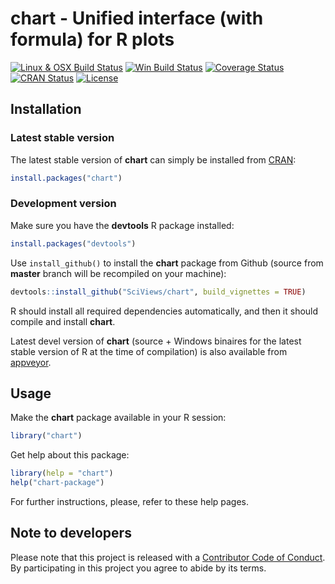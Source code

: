 # chart - Unified interface (with formula) for R plots

[![Linux & OSX Build Status](https://travis-ci.com/SciViews/chart.svg )](https://travis-ci.com/SciViews/chart)
[![Win Build Status](https://ci.appveyor.com/api/projects/status/github/SciViews/chart?branch=master&svg=true)](http://ci.appveyor.com/project/phgrosjean/chart)
[![Coverage Status](https://img.shields.io/codecov/c/github/SciViews/chart/master.svg)
](https://codecov.io/github/SciViews/chart?branch=master)
[![CRAN Status](http://www.r-pkg.org/badges/version/chart)](http://cran.r-project.org/package=chart)
[![License](https://img.shields.io/badge/license-GPL-blue.svg)](http://www.gnu.org/licenses/gpl-2.0.html)


## Installation

### Latest stable version

The latest stable version of **chart** can simply be installed from [CRAN](http://cran.r-project.org):

```r
install.packages("chart")
```


### Development version

Make sure you have the **devtools** R package installed:

```r
install.packages("devtools")
```

Use `install_github()` to install the **chart** package from Github (source from **master** branch will be recompiled on your machine):

```r
devtools::install_github("SciViews/chart", build_vignettes = TRUE)
```

R should install all required dependencies automatically, and then it should compile and install **chart**.

Latest devel version of **chart** (source + Windows binaires for the latest stable version of R at the time of compilation) is also available from [appveyor](https://ci.appveyor.com/project/phgrosjean/chart/build/artifacts).


## Usage

Make the **chart** package available in your R session:

```r
library("chart")
```

Get help about this package:

```r
library(help = "chart")
help("chart-package")
```

For further instructions, please, refer to these help pages.


## Note to developers

Please note that this project is released with a [Contributor Code of Conduct](CONDUCT.md). By participating in this project you agree to abide by its terms.
